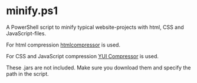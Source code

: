 # minify.ps1
A PowerShell script to minify typical website-projects with html, CSS and JavaScript-files.

For html compression [htmlcompressor](https://code.google.com/p/htmlcompressor/) is used.

For CSS and JavaScript compression [YUI Compressor](http://yui.github.io/yuicompressor/) is used.

These .jars are not included. Make sure you download them and specify the path in the script.
